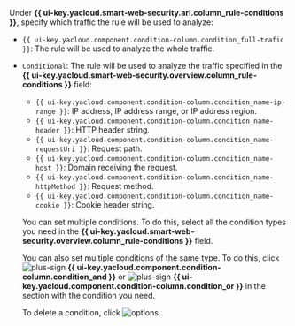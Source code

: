 Under **{{ ui-key.yacloud.smart-web-security.arl.column_rule-conditions }}**, specify which traffic the rule will be used to analyze:
* `{{ ui-key.yacloud.component.condition-column.condition_full-trafic }}`: The rule will be used to analyze the whole traffic.
* `Conditional`: The rule will be used to analyze the traffic specified in the **{{ ui-key.yacloud.smart-web-security.overview.column_rule-conditions }}** field:
   * `{{ ui-key.yacloud.component.condition-column.condition_name-ip-range }}`: IP address, IP address range, or IP address region.
   * `{{ ui-key.yacloud.component.condition-column.condition_name-header }}`: HTTP header string.
   * `{{ ui-key.yacloud.component.condition-column.condition_name-requestUri }}`: Request path.
   * `{{ ui-key.yacloud.component.condition-column.condition_name-host }}`: Domain receiving the request.
   * `{{ ui-key.yacloud.component.condition-column.condition_name-httpMethod }}`: Request method.
   * `{{ ui-key.yacloud.component.condition-column.condition_name-cookie }}`: Cookie header string.

   You can set multiple conditions. To do this, select all the condition types you need in the **{{ ui-key.yacloud.smart-web-security.overview.column_rule-conditions }}** field.

   You can also set multiple conditions of the same type. To do this, click ![plus-sign](../../_assets/console-icons/plus.svg) **{{ ui-key.yacloud.component.condition-column.condition_and }}** or ![plus-sign](../../_assets/console-icons/plus.svg) **{{ ui-key.yacloud.component.condition-column.condition_or }}** in the section with the condition you need.

   To delete a condition, click ![options](../../_assets/console-icons/trash-bin.svg).